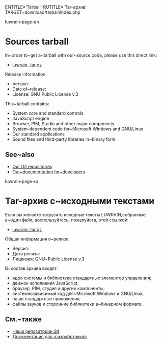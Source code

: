 
ENTITLE='Tarball'
RUTITLE='Tar-архив'
TARGET=download/tarball/index.php

luwrain-page-en

# Sources tarball

In~order to~get a~tarball with our~source code,
please use this direct link:

* <a href="http://download.luwrain.org/src/1.x.x/luwrain-<?php echo lwr_version_tarball();?>.tar.gz">luwrain-<?php echo lwr_version_tarball();?>.tar.gz</a>

Release information:

* Version: <?php echo lwr_version_tarball();?>
* Date of~release: <?php echo lwr_release_date_tarball_en();?>
* License: GNU Public License v.3

This~tarball contains:

* System core and standard controls
* JavaScript engine
* Browser, PIM, Studio and other major components
* System-dependent code for~Microsoft Windows and GNU/Linux
* Our standard applications
* Sound files and third-party libraries in~binary form

## See~also

* [Our Git repositories](local:/download/git)
* [Our~documentation for~developers](local:/doc/devel/)

luwrain-page-ru

# Tar-архив с~исходными текстами

Если вы желаете загрузить исходные тексты LUWRAIN,собранные в~один файл,
воспользуйтесь, пожалуйста, этой ссылкой:

* <a href="http://download.luwrain.org/src/1.x.x/luwrain-<?php echo lwr_version_tarball();?>.tar.gz">luwrain-<?php echo lwr_version_tarball();?>.tar.gz</a>

Общая информация о~релизе:

* Версия: <?php echo lwr_version_tarball();?>
* Дата релиза: <?php echo lwr_release_date_tarball_ru();?>
* Лицензия: GNU~Public License v.3

В~состав архива входят:

* ядро системы и библиотека стандартных элементов управления;
* движок исполнения JavaScript;
* браузер, PIM, студия и другие компоненты;
* системнозависимый код для~Microsoft Windows и GNU/Linux;
* наши стандартные приложения;
* файлы звуков и сторонние библиотеки в~бинарном формате.

## См.~также

* [Наши репозитории Git](local:/download/git)
* [Документация для~разработчиков](local:/doc/devel/)
